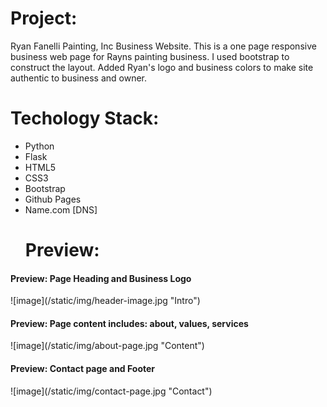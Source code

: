 <h1>Project:</h1>
<p>Ryan Fanelli Painting, Inc Business Website.
This is a one page responsive business web page for Rayns painting business. I used bootstrap to construct the layout. Added Ryan's logo and business colors to make site authentic to business and owner.<p>

<h1>Techology Stack:</h1>
<ul>
<li>Python</li>
<li>Flask</li>
<li>HTML5</li>
<li>CSS3</li>
<li>Bootstrap</li>
<li>Github Pages</li>
<li>Name.com [DNS]</li>
<h1>Preview:</h1>
</ul>

<h4>Preview: Page Heading and Business Logo</h4>
![image](/static/img/header-image.jpg "Intro")

<h4>Preview: Page content includes: about, values, services</h4>
![image](/static/img/about-page.jpg "Content")

<h4>Preview: Contact page and Footer</h4>
![image](/static/img/contact-page.jpg "Contact")
